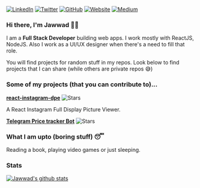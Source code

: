 [![LinkedIn](https://img.shields.io/badge/LinkedIn-jawwadzafar-blue?style=flat-square&logo=linkedin)](https://www.linkedin.com/in/jawwadzafar/)
[![Twitter](https://img.shields.io/twitter/follow/zafarjawwad?style=flat-square&logo=twitter)](https://twitter.com/zafarjawwad)
[![GitHub](https://img.shields.io/badge/GitHub-jawwadzafar-lightgrey?style=flat-square&logo=github)](https://www.github.com/jawwadzafar/)
[![Website](https://img.shields.io/badge/Website-jawwadzafar.github.io-red?style=flat-square)](https://jawwadzafar.github.io/)
[![Medium](https://img.shields.io/badge/Medium-jawwadzafar-green?style=flat-square&logo=medium)](https://medium.com/@jawwadzafar)
</br>

### Hi there, I'm Jawwad 👨‍💻

I am a **Full Stack Developer** building web apps. I work mostly with ReactJS, NodeJS. Also I work as a UI/UX designer when there's a need to fill that role.

You will find projects for random stuff in my repos.
Look below to find projects that I can share (while others are private repos 😅)


### Some of my projects (that you can contribute to)...

[**react-instagram-dpe**](https://github.com/jawwadzafar/react-instagram-dp) ![Stars](https://img.shields.io/github/stars/jawwadzafar/react-instagram-dp?style=flat-square)

A React Instagram Full Display Picture Viewer.

[**Telegram Price tracker Bot**](https://github.com/jawwadzafar/cryptoPriceTracker-telegram-bot) ![Stars](https://img.shields.io/github/stars/jawwadzafar/cryptoPriceTracker-telegram-bot?style=flat-square)


### What I am upto (boring stuff) 😴

Reading a book, playing video games or just sleeping.

### Stats

[![Jawwad's github stats](https://github-readme-stats.vercel.app/api?username=jawwadzafar)](https://github.com/anuraghazra/github-readme-stats)

